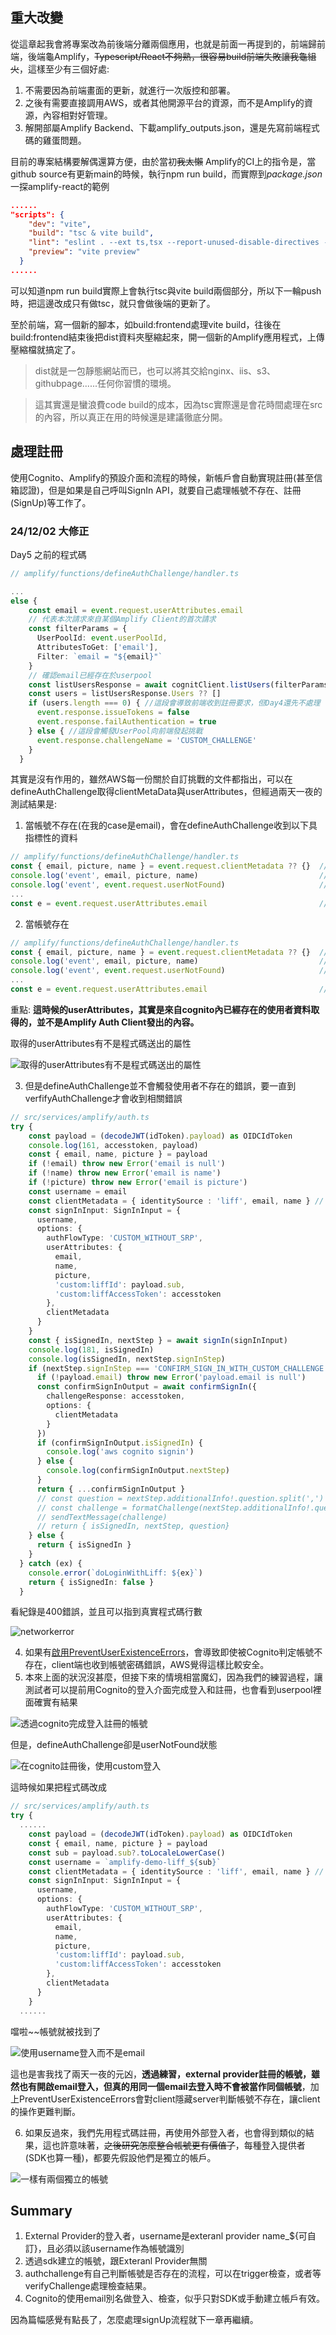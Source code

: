 ## 重大改變
從這章起我會將專案改為前後端分離兩個應用，也就是前面一再提到的，前端歸前端，後端龜Amplify，~~Typescript/React不夠熟，很容易build前端失敗讓我龜組火~~，這樣至少有三個好處:
1. 不需要因為前端畫面的更新，就進行一次版控和部署。
2. 之後有需要直接調用AWS，或者其他開源平台的資源，而不是Amplify的資源，內容相對好管理。
3. 解開部屬Amplify Backend、下載amplify_outputs.json，還是先寫前端程式碼的雞蛋問題。

目前的專案結構要解偶還算方便，由於當初~~我太懶~~ Amplify的CI上的指令是，當github source有更新main的時候，執行npm run build，而實際到*package.json* 一探amplify-react的範例
```json
......
"scripts": {
    "dev": "vite",
    "build": "tsc & vite build",
    "lint": "eslint . --ext ts,tsx --report-unused-disable-directives --max-warnings 0",
    "preview": "vite preview"
  }
......
```
可以知道npm run build實際上會執行tsc與vite build兩個部分，所以下一輪push時，把這邊改成只有做tsc，就只會做後端的更新了。

至於前端，寫一個新的腳本，如build:frontend處理vite build，往後在build:frontend結束後把dist資料夾壓縮起來，開一個新的Amplify應用程式，上傳壓縮檔就搞定了。
> dist就是一包靜態網站而已，也可以將其交給nginx、iis、s3、githubpage......任何你習慣的環境。

> 這其實還是蠻浪費code build的成本，因為tsc實際還是會花時間處理在src的內容，所以真正在用的時候還是建議徹底分開。

## 處理註冊
使用Cognito、Amplify的預設介面和流程的時候，新帳戶會自動實現註冊(甚至信箱認證)，但是如果是自己呼叫SignIn API，就要自己處理帳號不存在、註冊(SignUp)等工作了。

### 24/12/02 大修正
Day5 之前的程式碼

```typescript
// amplify/functions/defineAuthChallenge/handler.ts

...
else {
    const email = event.request.userAttributes.email
    // 代表本次請求來自某個Amplify Client的首次請求
    const filterParams = {
      UserPoolId: event.userPoolId,
      AttributesToGet: ['email'],
      Filter: `email = "${email}"`
    }
    // 確認email已經存在於userpool
    const listUsersResponse = await cognitClient.listUsers(filterParams).promise()
    const users = listUsersResponse.Users ?? []
    if (users.length === 0) { //這段會導致前端收到註冊要求，但Day4還先不處理
      event.response.issueTokens = false
      event.response.failAuthentication = true
    } else { //這段會觸發UserPool向前端發起挑戰
      event.response.challengeName = 'CUSTOM_CHALLENGE'
    }
  }
```
其實是沒有作用的，雖然AWS每一份關於自訂挑戰的文件都指出，可以在defineAuthChallenge取得clientMetaData與userAttributes，但經過兩天一夜的測試結果是:
1. 當帳號不存在(在我的case是email)，會在defineAuthChallenge收到以下具指標性的資料
```typescript
// amplify/functions/defineAuthChallenge/handler.ts
const { email, picture, name } = event.request.clientMetadata ?? {}  // {}
console.log('event', email, picture, name)                           // undefined, undefined, undefined
console.log('event', event.request.userNotFound)                     // true
...
const e = event.request.userAttributes.email                         // undefined
```
2. 當帳號存在
```typescript
// amplify/functions/defineAuthChallenge/handler.ts
const { email, picture, name } = event.request.clientMetadata ?? {}  // {}
console.log('event', email, picture, name)                           // undefined, undefined, undefined
console.log('event', event.request.userNotFound)                     // false
...
const e = event.request.userAttributes.email                         // email
```
重點: **這時候的userAttributes，其實是來自cognito內已經存在的使用者資料取得的，並不是Amplify Auth Client發出的內容。**

取得的userAttributes有不是程式碼送出的屬性

![取得的userAttributes有不是程式碼送出的屬性](./resources/p3.png)

3. 但是defineAuthChallenge並不會觸發使用者不存在的錯誤，要一直到verfifyAuthChallenge才會收到相關錯誤
```typescript
// src/services/amplify/auth.ts
try {
    const payload = (decodeJWT(idToken).payload) as OIDCIdToken
    console.log(161, accesstoken, payload)
    const { email, name, picture } = payload
    if (!email) throw new Error('email is null')
    if (!name) throw new Error('email is name')
    if (!picture) throw new Error('email is picture')
    const username = email
    const clientMetadata = { identitySource : 'liff', email, name } // 這算是重點，寄望這個參數之後可以支援其他socail login的擴充
    const signInInput: SignInInput = {
      username,
      options: {
        authFlowType: 'CUSTOM_WITHOUT_SRP',
        userAttributes: {
          email,
          name,
          picture,
          'custom:liffId': payload.sub,
          'custom:liffAccessToken': accesstoken
        },
        clientMetadata
      }
    }
    const { isSignedIn, nextStep } = await signIn(signInInput)            // 這邊會通過
    console.log(181, isSignedIn)
    console.log(isSignedIn, nextStep.signInStep)
    if (nextStep.signInStep === 'CONFIRM_SIGN_IN_WITH_CUSTOM_CHALLENGE') {
      if (!payload.email) throw new Error('payload.email is null')
      const confirmSignInOutput = await confirmSignIn({                  // 這邊才會跳到exception
        challengeResponse: accesstoken,
        options: {
          clientMetadata
        }
      })
      if (confirmSignInOutput.isSignedIn) {
        console.log('aws cognito signin')
      } else {
        console.log(confirmSignInOutput.nextStep)
      }
      return { ...confirmSignInOutput }
      // const question = nextStep.additionalInfo!.question.split(',')
      // const challenge = formatChallenge(nextStep.additionalInfo!.question, redirectUri)
      // sendTextMessage(challenge)
      // return { isSignedIn, nextStep, question}
    } else {
      return { isSignedIn }
    }
  } catch (ex) {
    console.error(`doLoginWithLiff: ${ex}`)
    return { isSignedIn: false }
  }
```

看紀錄是400錯誤，並且可以指到真實程式碼行數

![networkerror](./resources/p4.png)

4. 如果有[啟用PreventUserExistenceErrors](https://docs.aws.amazon.com/zh_tw/cognito/latest/developerguide/user-pool-lambda-define-auth-challenge.html)，會導致即使被Cognito判定帳號不存在，client端也收到帳號密碼錯誤，AWS覺得這樣比較安全。
5. 本來上面的狀況沒甚麼，但接下來的情境相當魔幻，因為我們的練習過程，讓測試者可以提前用Cognito的登入介面完成登入和註冊，也會看到userpool裡面確實有結果

![透過cognito完成登入註冊的帳號](./resources/p5.png)

但是，defineAuthChallenge卻是userNotFound狀態

![在cognito註冊後，使用custom登入](./resources/p6.png)

這時候如果把程式碼改成
```typescript
// src/services/amplify/auth.ts
try {
  ......
    const payload = (decodeJWT(idToken).payload) as OIDCIdToken
    const { email, name, picture } = payload
    const sub = payload.sub?.toLocaleLowerCase()
    const username = `amplify-demo-liff_${sub}`
    const clientMetadata = { identitySource : 'liff', email, name } // 這算是重點，寄望這個參數之後可以支援其他socail login的擴充
    const signInInput: SignInInput = {
      username,
      options: {
        authFlowType: 'CUSTOM_WITHOUT_SRP',
        userAttributes: {
          email,
          name,
          picture,
          'custom:liffId': payload.sub,
          'custom:liffAccessToken': accesstoken
        },
        clientMetadata
      }
    }
  ......
```

噹啦~~帳號就被找到了

![使用username登入而不是email](./resources/p7.png)

這也是害我找了兩天一夜的元凶，**透過練習，external provider註冊的帳號，雖然也有開啟email登入，但真的用同一個email去登入時不會被當作同個帳號**，加上PreventUserExistenceErrors會對client隱藏server判斷帳號不存在，讓client的操作更難判斷。

6. 如果反過來，我們先用程式碼註冊，再使用外部登入者，也會得到類似的結果，這也許意味著，~~之後研究怎麼整合帳號更有價值了~~，每種登入提供者(SDK也算一種)，都要先假設他們是獨立的帳戶。

![一樣有兩個獨立的帳號](./resources/p8.png)

## Summary
1. External Provider的登入者，username是exteranl provider name_${可自訂}，且必須以該username作為帳號識別
2. 透過sdk建立的帳號，跟Exteranl Provider無關
3. authchallenge有自己判斷帳號是否存在的流程，可以在trigger檢查，或者等verifyChallenge處理檢查結果。
4. Cognito的使用email別名做登入、檢查，似乎只對SDK或手動建立帳戶有效。

因為篇幅感覺有點長了，怎麼處理signUp流程就下一章再繼續。